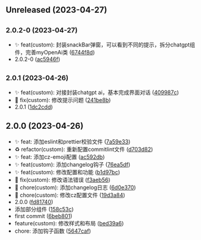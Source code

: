 ## Unreleased (2023-04-27)




## <small>2.0.2-0 (2023-04-27)</small>

* ✨ feat(custom): 封装snackBar弹窗，可以看到不同的提示，拆分chatgpt组件，完善myOpenAi类 ([6744f8d](https://github.com/saofeng-cyber/vuetify-project/commit/6744f8d))
* 2.0.2-0 ([ac5946f](https://github.com/saofeng-cyber/vuetify-project/commit/ac5946f))



## <small>2.0.1 (2023-04-26)</small>

* ✨ feat(custom): 对接封装chatgpt ai，基本完成界面对话 ([409987c](https://github.com/saofeng-cyber/vuetify-project/commit/409987c))
* 🐛 fix(custom): 修改提示问题 ([241be8b](https://github.com/saofeng-cyber/vuetify-project/commit/241be8b))
* 2.0.1 ([1dc2cdd](https://github.com/saofeng-cyber/vuetify-project/commit/1dc2cdd))



## 2.0.0 (2023-04-26)

* :sparkles: feat: 添加eslint和prettier校验文件 ([7a59e33](https://github.com/saofeng-cyber/vuetify-project/commit/7a59e33))
* ♻️ refactor(custom): 重新配置commitlint文件 ([d703d82](https://github.com/saofeng-cyber/vuetify-project/commit/d703d82))
* ✨ feat: 添加cz-emoji配置 ([ac592db](https://github.com/saofeng-cyber/vuetify-project/commit/ac592db))
* ✨ feat(custom): 添加changelog钩子 ([76ea5df](https://github.com/saofeng-cyber/vuetify-project/commit/76ea5df))
* ✨ feat(custom): 修改配置和功能 ([b1d97bc](https://github.com/saofeng-cyber/vuetify-project/commit/b1d97bc))
* 🐛 fix(custom): 修改语法错误 ([f3aeb56](https://github.com/saofeng-cyber/vuetify-project/commit/f3aeb56))
* 🚀 chore(custom): 添加changelog日志 ([6d0e370](https://github.com/saofeng-cyber/vuetify-project/commit/6d0e370))
* 🚀 chore(custom): 修改cz配置文件 ([19d3a84](https://github.com/saofeng-cyber/vuetify-project/commit/19d3a84))
* 2.0.0 ([fd81740](https://github.com/saofeng-cyber/vuetify-project/commit/fd81740))
* 添加部分组件 ([158c53c](https://github.com/saofeng-cyber/vuetify-project/commit/158c53c))
* first commit ([6beb801](https://github.com/saofeng-cyber/vuetify-project/commit/6beb801))
* feature(custom): 修改样式和布局 ([bed39a6](https://github.com/saofeng-cyber/vuetify-project/commit/bed39a6))
* chore: 添加钩子函数 ([5647caf](https://github.com/saofeng-cyber/vuetify-project/commit/5647caf))



